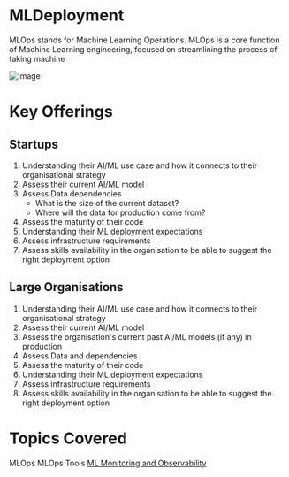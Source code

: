 # MLDeployment

MLOps stands for Machine Learning Operations. MLOps is a core function of Machine Learning engineering, focused on streamlining the process of taking machine

![image](https://github.com/hema-dc/MLDeployment/assets/93590728/10a43c23-b19e-4407-b6c1-96a95518d63f)

# Key Offerings
## Startups
1. Understanding their AI/ML use case and how it connects to their organisational strategy
2. Assess their current AI/ML model
3. Assess Data dependencies
      * What is the size of the current dataset?
      * Where will the data for production come from?
4. Assess the maturity of their code
5. Understanding their ML deployment expectations
6. Assess infrastructure requirements
7. Assess skills availability in the organisation to be able to suggest the right deployment option

## Large Organisations
1. Understanding their AI/ML use case and how it connects to their organisational strategy
2. Assess their current AI/ML model
3. Assess the organisation's current past AI/ML models (if any) in production
4. Assess Data and dependencies
5. Assess the maturity of their code
6. Understanding their ML deployment expectations
7. Assess infrastructure requirements
8. Assess skills availability in the organisation to be able to suggest the right deployment option

# Topics Covered
MLOps 
MLOps Tools
[ML Monitoring and Observability](https://github.com/hema-dc/MLDeployment/Observability.md)
